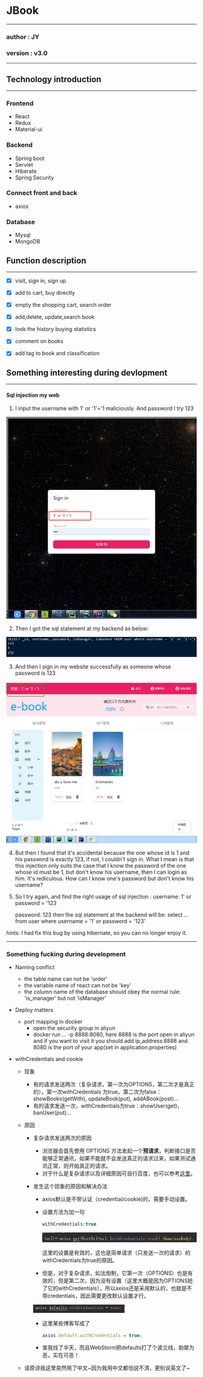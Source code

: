 # JBook

---

### author : JY

### version : v3.0

---



## Technology introduction

---

### Frontend

* React
* Redux
* Material-ui

### Backend

* Spring boot
* Servlet
* Hiberate
* Spring Security

### Connect front and back

* axios

### Database

* Mysql
* MongoDB



## Function description

---

- [x] visit, sign in, sign up
- [x] add to cart, buy directly
- [x] empty the shopping cart, search order
- [x] add,delete, update,search book
- [x] look the history buying statistics
- [x] comment on books
- [x] add tag to book and classification



## Something interesting during devlopment

---

#### Sql injection my web

1. I input the username with 1' or '1'='1 maliciously. And password I try 123

![login](Share/sql_injection/login.png)

2. Then I got the sql statement at my backend as below:

![sql_statement](Share/sql_injection/sql_statement.png)

3. And then I sign in my website successfully as someone whose password is 123

![result](Share/sql_injection/result.png)

4. But then I found that it's accidental because the one whose id is 1 and his password is exactly 123, if not, I couldn't sign in. What I mean is that this injection only suits the case that I know the password of the one whose id must be  1, but don't know his username, then I can login as him. It's rediculous. How can I know one's password but don't know his username?

5. So I try again, and find the right usage of sql injection :
   username: 1' or password = '123

   password: 123
   then the sql statement at the backend will be:
   select ... from user where username = '1' or password = '123'

hints: I had fix this bug by using hibernate, so you can no longer enjoy it.

---

### Something fucking during development

* Naming conflict
  * the table name can not be 'order'
  * the variable name of react can not be 'key'
  * the column name of the database should obey the normal rule: 'is_manager' but not 'isManager'

* Deploy matters
  * port mapping in docker
    * open the security group in aliyun
    * docker run ... -p 8888:8080, here 8888 is the port open in aliyun and if you want to visit it you should add ip_address:8888 and 8080 is the port of your app(set in application.properties)

* withCredentials and cookie

  * 现象

    * 有的请求发送两次（复杂请求，第一次为OPTIONS，第二次才是真正的），第一次withCredentials 为true，第二次为false：showBooks(getWith), updateBook(put), addABook(post)...
    * 有的请求发送一次，withCredentials为true：showUser(get)，banUser(put)...

  * 原因

    * 复杂请求发送两次的原因

      * 浏览器会首先使用 OPTIONS 方法发起一个**预请求**，判断接口是否能够正常通讯，如果不能就不会发送真正的请求过来，如果测试通讯正常，则开始真正的请求。
      * 对于什么是复杂请求以及详细原因可自行百度，也可以参考[这里](<https://blog.csdn.net/seanxwq/article/details/83027263>)。

    * 发生这个现象的原因和解决办法

      * axios默认是不带认证（credential/cookie)的，需要手动设置。

      * 设置方法为加一句

        ~~~js
        withCredentials:true
        ~~~

        ![local_credential](Share/annoying_bug/local_credentials.png)

        这里的设置是有效的，这也是简单请求（只发送一次的请求）的withCredentials为true的原因。

      * 但是，对于复杂请求，如法炮制，它第一次（OPTIONS）也是有效的，但是第二次，因为没有设置（这里大概是因为OPTIONS抢了它的withCredentials），所以axios还是采用默认的，也就是不带credentials，因此需要更改默认设置才行。

      ![local_credential](Share/annoying_bug/global_credentials.png)

      * 这里某些博客写成了

        ~~~js
        axios.default.withCredentials = true;
        ~~~

      * 害我找了半天，而且WebStorm把defaults打了个波兰线，助桀为恶，实在可恶！

  * 请原谅我这里突然用了中文~因为我用中文都怕说不清，更别说英文了~